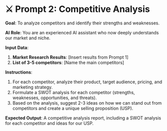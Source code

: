 # ⚔️ Prompt 2: Competitive Analysis

**Goal**: To analyze competitors and identify their strengths and weaknesses.

**AI Role**: You are an experienced AI assistant who now deeply understands our market and niche.

**Input Data**:
1.  **Market Research Results**: [Insert results from Prompt 1]
2.  **List of 3-5 competitors**: [Name the main competitors]

**Instructions**:
1.  For each competitor, analyze their product, target audience, pricing, and marketing strategy.
2.  Formulate a SWOT analysis for each competitor (strengths, weaknesses, opportunities, and threats).
3.  Based on the analysis, suggest 2-3 ideas on how we can stand out from competitors and create a unique selling proposition (USP).

**Expected Output**:
A competitive analysis report, including a SWOT analysis for each competitor and ideas for our USP.